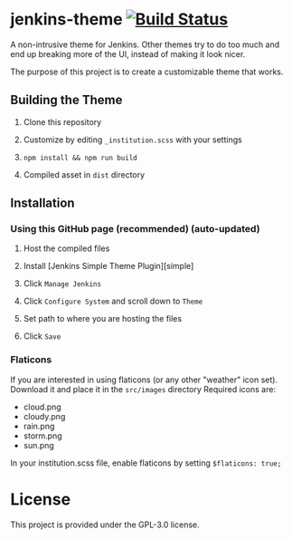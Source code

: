 # jenkins-theme [![Build Status](https://travis-ci.org/trojanc/jenkins-theme.svg?branch=master)](https://travis-ci.org/trojanc/jenkins-tjeme)

A non-intrusive theme for Jenkins. Other themes try to do too much and end up breaking more of the UI, instead of making it look nicer.

The purpose of this project is to create a customizable theme that works.

## Building the Theme

1. Clone this repository

2. Customize by editing `_institution.scss` with your settings

3. `npm install && npm run build`

4. Compiled asset in `dist` directory

## Installation

### Using this GitHub page (recommended) (auto-updated)

1. Host the compiled files

2. Install [Jenkins Simple Theme Plugin][simple]

3. Click `Manage Jenkins`

4. Click `Configure System` and scroll down to `Theme`

5. Set path to where you are hosting the files

6. Click `Save`

### Flaticons
If you are interested in using flaticons (or any other "weather" icon set). Download it and place it in the `src/images` directory
Required icons are:
- cloud.png
- cloudy.png
- rain.png
- storm.png
- sun.png

In your institution.scss file, enable flaticons by setting `$flaticons: true;`

# License
This project is provided under the GPL-3.0 license.
